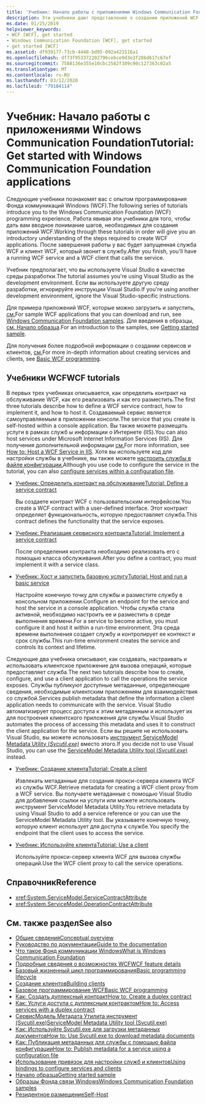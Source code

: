 ```yaml
---
title: 'Учебник: Начало работы с приложениями Windows Communication Foundation'
description: Эти учебники дают представление о создании приложений WCF.
ms.date: 01/25/2019
helpviewer_keywords:
- WCF [WCF], get started
- Windows Communication Foundation [WCF], get started
- get started [WCF]
ms.assetid: df939177-73cb-4440-bd95-092a421516a1
ms.openlocfilehash: df73f953372202796cebce9d3e3f28bd617c67ef
ms.sourcegitcommit: 7588136e355e10cbc2582f389c90c127363c02a5
ms.translationtype: MT
ms.contentlocale: ru-RU
ms.lasthandoff: 03/12/2020
ms.locfileid: "79184114"
---
```

# <a name="tutorial-get-started-with-windows-communication-foundation-applications"></a><span data-ttu-id="409dd-103">Учебник: Начало работы с приложениями Windows Communication Foundation</span><span class="sxs-lookup"><span data-stu-id="409dd-103">Tutorial: Get started with Windows Communication Foundation applications</span></span>
<span data-ttu-id="409dd-104">Следующие учебники познакомят вас с опытом программирования Фонда коммуникаций Windows (WCF).</span><span class="sxs-lookup"><span data-stu-id="409dd-104">The following series of tutorials introduce you to the Windows Communication Foundation (WCF) programming experience.</span></span> <span data-ttu-id="409dd-105">Работа явивая эти учебники для того, чтобы дать вам вводное понимание шагов, необходимых для создания приложений WCF.</span><span class="sxs-lookup"><span data-stu-id="409dd-105">Working through these tutorials in order will give you an introductory understanding of the steps required to create WCF applications.</span></span> <span data-ttu-id="409dd-106">После завершения работы у вас будет запущенная служба WCF и клиент WCF, который звонит в службу.</span><span class="sxs-lookup"><span data-stu-id="409dd-106">After you finish, you'll have a running WCF service and a WCF client that calls the service.</span></span>

<span data-ttu-id="409dd-107">Учебник предполагает, что вы используете Visual Studio в качестве среды разработки.</span><span class="sxs-lookup"><span data-stu-id="409dd-107">The tutorial assumes you're using Visual Studio as the development environment.</span></span> <span data-ttu-id="409dd-108">Если вы используете другую среду разработки, игнорируйте инструкции Visual Studio.</span><span class="sxs-lookup"><span data-stu-id="409dd-108">If you're using another development environment, ignore the Visual Studio-specific instructions.</span></span>

<span data-ttu-id="409dd-109">Для примера приложений WCF, которые можно загрузить и запустить, [см.](samples/index.md)</span><span class="sxs-lookup"><span data-stu-id="409dd-109">For sample WCF applications that you can download and run, see [Windows Communication Foundation samples](samples/index.md).</span></span> <span data-ttu-id="409dd-110">Для введения в образцы, [см. Начало образца](samples/getting-started-sample.md).</span><span class="sxs-lookup"><span data-stu-id="409dd-110">For an introduction to the samples, see [Getting started sample](samples/getting-started-sample.md).</span></span>

<span data-ttu-id="409dd-111">Для получения более подробной информации о создании сервисов и клиентов, [см.](basic-wcf-programming.md)</span><span class="sxs-lookup"><span data-stu-id="409dd-111">For more in-depth information about creating services and clients, see [Basic WCF programming](basic-wcf-programming.md).</span></span>

## <a name="wcf-tutorials"></a><span data-ttu-id="409dd-112">Учебники WCF</span><span class="sxs-lookup"><span data-stu-id="409dd-112">WCF tutorials</span></span>

<span data-ttu-id="409dd-113">В первых трех учебниках описывается, как определить контракт на обслуживание WCF, как его реализовать и как его разместить.</span><span class="sxs-lookup"><span data-stu-id="409dd-113">The first three tutorials describe how to define a WCF service contract, how to implement it, and how to host it.</span></span> <span data-ttu-id="409dd-114">Создаваемый сервис является самоуправляемым в приложении консоли.</span><span class="sxs-lookup"><span data-stu-id="409dd-114">The service that you create is self-hosted within a console application.</span></span> <span data-ttu-id="409dd-115">Вы также можете размещать услуги в рамках служб ы информации о Интернете (IIS).</span><span class="sxs-lookup"><span data-stu-id="409dd-115">You can also host services under Microsoft Internet Information Services (IIS).</span></span> <span data-ttu-id="409dd-116">Для получения дополнительной информации [см.](feature-details/how-to-host-a-wcf-service-in-iis.md)</span><span class="sxs-lookup"><span data-stu-id="409dd-116">For more information, see [How to: Host a WCF Service in IIS](feature-details/how-to-host-a-wcf-service-in-iis.md).</span></span> <span data-ttu-id="409dd-117">Хотя вы используете код для настройки службы в учебнике, вы также можете [настроить службы в файле конфигурации.](configuring-services-using-configuration-files.md)</span><span class="sxs-lookup"><span data-stu-id="409dd-117">Although you use code to configure the service in the tutorial, you can also [configure services within a configuration file](configuring-services-using-configuration-files.md).</span></span>

- [<span data-ttu-id="409dd-118">Учебник: Определить контракт на обслуживание</span><span class="sxs-lookup"><span data-stu-id="409dd-118">Tutorial: Define a service contract</span></span>](how-to-define-a-wcf-service-contract.md)

    <span data-ttu-id="409dd-119">Вы создаете контракт WCF с пользовательским интерфейсом.</span><span class="sxs-lookup"><span data-stu-id="409dd-119">You create a WCF contract with a user-defined interface.</span></span> <span data-ttu-id="409dd-120">Этот контракт определяет функциональность, которую предоставляет служба.</span><span class="sxs-lookup"><span data-stu-id="409dd-120">This contract defines the functionality that the service exposes.</span></span>

- [<span data-ttu-id="409dd-121">Учебник: Реализация сервисного контракта</span><span class="sxs-lookup"><span data-stu-id="409dd-121">Tutorial: Implement a service contract</span></span>](how-to-implement-a-wcf-contract.md)

    <span data-ttu-id="409dd-122">После определения контракта необходимо реализовать его с помощью класса обслуживания.</span><span class="sxs-lookup"><span data-stu-id="409dd-122">After you define a contract, you must implement it with a service class.</span></span>

- [<span data-ttu-id="409dd-123">Учебник: Хост и запустить базовую услугу</span><span class="sxs-lookup"><span data-stu-id="409dd-123">Tutorial: Host and run a basic service</span></span>](how-to-host-and-run-a-basic-wcf-service.md)

    <span data-ttu-id="409dd-124">Настройте конечную точку для службы и разместите службу в консольном приложении.</span><span class="sxs-lookup"><span data-stu-id="409dd-124">Configure an endpoint for the service and host the service in a console application.</span></span> <span data-ttu-id="409dd-125">Чтобы служба стала активной, необходимо настроить ее и разместить в среде выполнения времени.</span><span class="sxs-lookup"><span data-stu-id="409dd-125">For a service to become active, you must configure it and host it within a run-time environment.</span></span> <span data-ttu-id="409dd-126">Эта среда времени выполнения создает службу и контролирует ее контекст и срок службы.</span><span class="sxs-lookup"><span data-stu-id="409dd-126">This run-time environment creates the service and controls its context and lifetime.</span></span>

<span data-ttu-id="409dd-127">Следующие два учебника описывают, как создавать, настраивать и использовать клиентское приложение для вызова операций, которые предоставляет служба.</span><span class="sxs-lookup"><span data-stu-id="409dd-127">The next two tutorials describe how to create, configure, and use a client application to call the operations the service exposes.</span></span> <span data-ttu-id="409dd-128">Службы публикуют доступные метаданные, определяющие сведения, необходимые клиентским приложениям для взаимодействия со службой.</span><span class="sxs-lookup"><span data-stu-id="409dd-128">Services publish metadata that define the information a client application needs to communicate with the service.</span></span> <span data-ttu-id="409dd-129">Visual Studio автоматизирует процесс доступа к этим метаданным и использует их для построения клиентского приложения для службы.</span><span class="sxs-lookup"><span data-stu-id="409dd-129">Visual Studio automates the process of accessing this metadata and uses it to construct the client application for the service.</span></span> <span data-ttu-id="409dd-130">Если вы решите не использовать Visual Studio, вы можете использовать [инструмент ServiceModel Metadata Utility (*Svcutil.exe)*](servicemodel-metadata-utility-tool-svcutil-exe.md) вместо этого.</span><span class="sxs-lookup"><span data-stu-id="409dd-130">If you decide not to use Visual Studio, you can use the [ServiceModel Metadata Utility tool (*Svcutil.exe*)](servicemodel-metadata-utility-tool-svcutil-exe.md) instead.</span></span>

- [<span data-ttu-id="409dd-131">Учебник: Создание клиента</span><span class="sxs-lookup"><span data-stu-id="409dd-131">Tutorial: Create a client</span></span>](how-to-create-a-wcf-client.md)

    <span data-ttu-id="409dd-132">Извлекать метаданные для создания прокси-сервера клиента WCF из службы WCF.</span><span class="sxs-lookup"><span data-stu-id="409dd-132">Retrieve metadata for creating a WCF client proxy from a WCF service.</span></span> <span data-ttu-id="409dd-133">Вы получаете метаданные с помощью Visual Studio для добавления ссылки на услуги или можете использовать инструмент ServiceModel Metadata Utility.</span><span class="sxs-lookup"><span data-stu-id="409dd-133">You retrieve metadata by using Visual Studio to add a service reference or you can use the ServiceModel Metadata Utility tool.</span></span> <span data-ttu-id="409dd-134">Вы указываете конечную точку, которую клиент использует для доступа к службе.</span><span class="sxs-lookup"><span data-stu-id="409dd-134">You specify the endpoint that the client uses to access the service.</span></span>

- [<span data-ttu-id="409dd-135">Учебник: Используйте клиента</span><span class="sxs-lookup"><span data-stu-id="409dd-135">Tutorial: Use a client</span></span>](how-to-use-a-wcf-client.md)

    <span data-ttu-id="409dd-136">Используйте прокси-сервер клиента WCF для вызова службы операций.</span><span class="sxs-lookup"><span data-stu-id="409dd-136">Use the WCF client proxy to call the service operations.</span></span>

## <a name="reference"></a><span data-ttu-id="409dd-137">Справочник</span><span class="sxs-lookup"><span data-stu-id="409dd-137">Reference</span></span>

- <xref:System.ServiceModel.ServiceContractAttribute>
- <xref:System.ServiceModel.OperationContractAttribute>

## <a name="see-also"></a><span data-ttu-id="409dd-138">См. также раздел</span><span class="sxs-lookup"><span data-stu-id="409dd-138">See also</span></span>

- [<span data-ttu-id="409dd-139">Общие сведения</span><span class="sxs-lookup"><span data-stu-id="409dd-139">Conceptual overview</span></span>](conceptual-overview.md)
- [<span data-ttu-id="409dd-140">Руководство по документации</span><span class="sxs-lookup"><span data-stu-id="409dd-140">Guide to the documentation</span></span>](guide-to-the-documentation.md)
- [<span data-ttu-id="409dd-141">Что такое Фонд коммуникации Windows</span><span class="sxs-lookup"><span data-stu-id="409dd-141">What is Windows Communication Foundation</span></span>](whats-wcf.md)
- [<span data-ttu-id="409dd-142">Подробные сведения о возможностях WCF</span><span class="sxs-lookup"><span data-stu-id="409dd-142">WCF feature details</span></span>](feature-details/index.md)
- [<span data-ttu-id="409dd-143">Базовый жизненный цикл программирования</span><span class="sxs-lookup"><span data-stu-id="409dd-143">Basic programming lifecycle</span></span>](basic-programming-lifecycle.md)
- [<span data-ttu-id="409dd-144">Создание клиентов</span><span class="sxs-lookup"><span data-stu-id="409dd-144">Building clients</span></span>](building-clients.md)
- [<span data-ttu-id="409dd-145">Базовое программирование WCF</span><span class="sxs-lookup"><span data-stu-id="409dd-145">Basic WCF programming</span></span>](basic-wcf-programming.md)
- [<span data-ttu-id="409dd-146">Как: Создать дуплексный контракт</span><span class="sxs-lookup"><span data-stu-id="409dd-146">How to: Create a duplex contract</span></span>](feature-details/how-to-create-a-duplex-contract.md)
- [<span data-ttu-id="409dd-147">Как: Услуги доступа с дуплексным контрактом</span><span class="sxs-lookup"><span data-stu-id="409dd-147">How to: Access services with a duplex contract</span></span>](feature-details/how-to-access-services-with-a-duplex-contract.md)
- [<span data-ttu-id="409dd-148">СервисМодель Метадата Утилита инструмент (Svcutil.exe)</span><span class="sxs-lookup"><span data-stu-id="409dd-148">ServiceModel Metadata Utility tool (Svcutil.exe)</span></span>](servicemodel-metadata-utility-tool-svcutil-exe.md)
- [<span data-ttu-id="409dd-149">Как: Используйте Svcutil.exe для загрузки метаданных документов</span><span class="sxs-lookup"><span data-stu-id="409dd-149">How to: Use Svcutil.exe to download metadata documents</span></span>](feature-details/how-to-use-svcutil-exe-to-download-metadata-documents.md)
- [<span data-ttu-id="409dd-150">Как: Публикация метаданных для службы с помощью файла конфигурации</span><span class="sxs-lookup"><span data-stu-id="409dd-150">How to: Publish metadata for a service using a configuration file</span></span>](feature-details/how-to-publish-metadata-for-a-service-using-a-configuration-file.md)
- [<span data-ttu-id="409dd-151">Использование привязок для настройки служб и клиентов</span><span class="sxs-lookup"><span data-stu-id="409dd-151">Using bindings to configure services and clients</span></span>](using-bindings-to-configure-services-and-clients.md)
- [<span data-ttu-id="409dd-152">Начало образца</span><span class="sxs-lookup"><span data-stu-id="409dd-152">Getting started sample</span></span>](samples/getting-started-sample.md)
- [<span data-ttu-id="409dd-153">Образцы Фонда связи Windows</span><span class="sxs-lookup"><span data-stu-id="409dd-153">Windows Communication Foundation samples</span></span>](samples/index.md)
- [<span data-ttu-id="409dd-154">Резидентное размещение</span><span class="sxs-lookup"><span data-stu-id="409dd-154">Self-Host</span></span>](samples/self-host.md)
